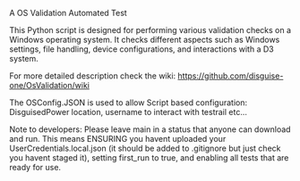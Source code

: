 A
OS Validation Automated Test

This Python script is designed for performing various validation checks on a Windows operating system. It checks different aspects such as Windows settings, file handling, device configurations, and interactions with a D3 system.

For more detailed description check the wiki: https://github.com/disguise-one/OsValidation/wiki


The OSConfig.JSON is used to allow Script based configuration: DisguisedPower location, username to interact with testrail etc...

Note to developers:
Please leave main in a status that anyone can download and run. This means ENSURING you havent uploaded your UserCredentials.local.json (it should be added to .gitignore but just check you havent staged it), setting first_run to true, and enabling all tests that are ready for use.


